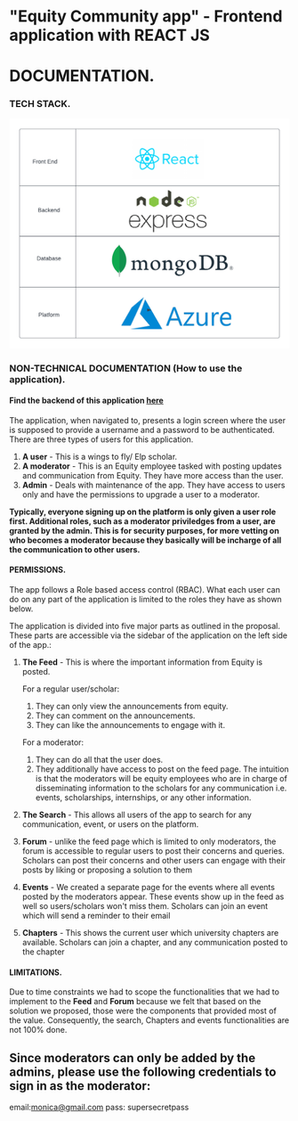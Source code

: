 # "Equity Community app" - Frontend application with REACT JS

# DOCUMENTATION.

### TECH STACK.

![Alt Text](https://github.com/smchuma/Equity-Web-App-Frontend/blob/master/TECHSTACK.png)

### NON-TECHNICAL DOCUMENTATION (How to use the application).
#### Find the backend of this application [here](https://github.com/Brackly/Equity-community-app-backend.git)

The application, when navigated to, presents a login screen where the user is supposed to provide a username and a password to be authenticated. There are three types of users for this application.

1. **A user** - This is a wings to fly/ Elp scholar. 
2. **A moderator** - This is an Equity employee tasked with posting updates and communication from Equity. They have more access than the user.
3. **Admin** - Deals with maintenance of the app. They have access to users only and have the permissions to upgrade a user to a moderator.


**Typically, everyone signing up on the platform is only given a user role first. Additional roles, such as a moderator priviledges from a user, are granted by the admin. This is for security purposes, for more vetting on who becomes a moderator because they basically will be incharge of all the communication to other users.**

#### PERMISSIONS.
The app follows a Role based access control (RBAC).  What each user can do on any part of the application is limited to the roles they have as shown below.

The application is divided into five major parts as outlined in the proposal. These parts are accessible via the sidebar of the application on the left side of the app.:
   
   1. **The Feed** - This is where the important information from Equity is posted. 
      
      For a regular user/scholar:
        1. They can only view the announcements from equity.
        2. They can comment on the announcements.
        3. They can like the announcements  to engage with it.
      
      For a moderator: 
        1. They can do all that the user does.
        2. They additionally have access to post on the feed page. The intuition is that the moderators will be equity employees who are in charge of 
        disseminating information to the scholars for any communication i.e. events, scholarships, internships, or any other information.
  
  2. **The Search** - This allows all users of the app to search for any communication, event, or users on the platform.
  
  3. **Forum** - unlike the feed page which is limited to only moderators, the forum is accessible to regular users to post their concerns and queries. 
                  Scholars can post    their concerns and other users can engage with their posts by liking or proposing a solution to them
 
  4. **Events** - We created a separate page for the events where all events posted by the moderators appear. These events show up in the feed as well so 
                  users/scholars won't miss them. Scholars can join an event which will send a reminder to their email
    
  5. **Chapters** - This shows the current user which university chapters are available. Scholars can join a chapter, and any communication posted to the chapter
  
#### LIMITATIONS.
Due to time constraints we had to scope the functionalities that we had to implement to the **Feed** and **Forum** because we felt that based on the solution we proposed, those were the components that provided most of the value. Consequently, the search, Chapters and events functionalities are not 100% done.

## Since moderators can only be added by the admins, please use the following credentials to sign in as the moderator:
email:monica@gmail.com
pass: supersecretpass

